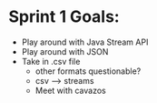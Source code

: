 # Sprint 1 Goals:
- Play around with Java Stream API
- Play around with JSON
- Take in .csv file
	- other formats questionable?
	- csv --> streams
	- Meet with cavazos

